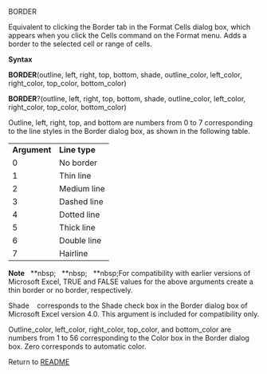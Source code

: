 BORDER

Equivalent to clicking the Border tab in the Format Cells dialog box,
which appears when you click the Cells command on the Format menu. Adds
a border to the selected cell or range of cells.

**Syntax**

**BORDER**(outline, left, right, top, bottom, shade, outline\_color,
left\_color, right\_color, top\_color, bottom\_color)

**BORDER**?(outline, left, right, top, bottom, shade, outline\_color,
left\_color, right\_color, top\_color, bottom\_color)

Outline, left, right, top, and bottom are numbers from 0 to 7
corresponding to the line styles in the Border dialog box, as shown in
the following table.

|              |               |
| ------------ | ------------- |
| **Argument** | **Line type** |
| 0            | No border     |
| 1            | Thin line     |
| 2            | Medium line   |
| 3            | Dashed line   |
| 4            | Dotted line   |
| 5            | Thick line    |
| 6            | Double line   |
| 7            | Hairline      |

**Note**&nbsp;&nbsp;&nbsp;**nbsp;&nbsp;&nbsp;&nbsp;**nbsp;&nbsp;&nbsp;&nbsp;**nbsp;For compatibility with earlier versions of
Microsoft Excel, TRUE and FALSE values for the above arguments create a
thin border or no border, respectively.

Shade&nbsp;&nbsp;&nbsp;&nbsp;corresponds to the Shade check box in the
Border dialog box of Microsoft Excel version 4.0. This argument is
included for compatibility only.

Outline\_color, left\_color, right\_color, top\_color, and bottom\_color
are numbers from 1 to 56 corresponding to the Color box in the Border
dialog box. Zero corresponds to automatic color.



Return to [README](README.md)

